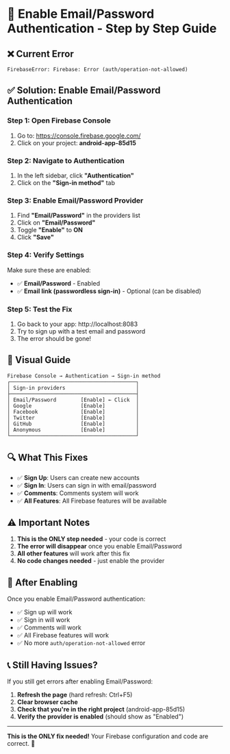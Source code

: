 # 🔧 Enable Email/Password Authentication - Step by Step Guide

## ❌ Current Error
```
FirebaseError: Firebase: Error (auth/operation-not-allowed)
```

## ✅ Solution: Enable Email/Password Authentication

### **Step 1: Open Firebase Console**
1. Go to: https://console.firebase.google.com/
2. Click on your project: **android-app-85d15**

### **Step 2: Navigate to Authentication**
1. In the left sidebar, click **"Authentication"**
2. Click on the **"Sign-in method"** tab

### **Step 3: Enable Email/Password Provider**
1. Find **"Email/Password"** in the providers list
2. Click on **"Email/Password"**
3. Toggle **"Enable"** to **ON**
4. Click **"Save"**

### **Step 4: Verify Settings**
Make sure these are enabled:
- ✅ **Email/Password** - Enabled
- ✅ **Email link (passwordless sign-in)** - Optional (can be disabled)

### **Step 5: Test the Fix**
1. Go back to your app: http://localhost:8083
2. Try to sign up with a test email and password
3. The error should be gone!

## 🎯 **Visual Guide**

```
Firebase Console → Authentication → Sign-in method
┌─────────────────────────────────────────┐
│ Sign-in providers                       │
├─────────────────────────────────────────┤
│ Email/Password        [Enable] ← Click  │
│ Google                [Enable]          │
│ Facebook              [Enable]          │
│ Twitter               [Enable]          │
│ GitHub                [Enable]          │
│ Anonymous             [Enable]          │
└─────────────────────────────────────────┘
```

## 🔍 **What This Fixes**

- ✅ **Sign Up**: Users can create new accounts
- ✅ **Sign In**: Users can sign in with email/password
- ✅ **Comments**: Comments system will work
- ✅ **All Features**: All Firebase features will be available

## ⚠️ **Important Notes**

1. **This is the ONLY step needed** - your code is correct
2. **The error will disappear** once you enable Email/Password
3. **All other features** will work after this fix
4. **No code changes needed** - just enable the provider

## 🚀 **After Enabling**

Once you enable Email/Password authentication:
- ✅ Sign up will work
- ✅ Sign in will work  
- ✅ Comments will work
- ✅ All Firebase features will work
- ✅ No more `auth/operation-not-allowed` error

## 📞 **Still Having Issues?**

If you still get errors after enabling Email/Password:
1. **Refresh the page** (hard refresh: Ctrl+F5)
2. **Clear browser cache**
3. **Check that you're in the right project** (android-app-85d15)
4. **Verify the provider is enabled** (should show as "Enabled")

---

**This is the ONLY fix needed!** Your Firebase configuration and code are correct. 🎉

